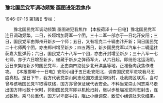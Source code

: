### 豫北国民党军调动频繁  亟图进犯我焦作

1946-07-16
第1版()
专栏：

　　豫北国民党军调动频繁
    亟图进犯我焦作
    【本报荷泽十一日电】豫北国民党军连日调动频繁。二日，长垣增加蒋军一个团，三十二军一部亦于一日北开安阳；三日，国民党军由郑州开新乡一个师；五日，又有坦克二十辆由汴开新；同日国民党二十七师两个团，亦由郑州增至新乡；四五两日，新乡国民党军以汽车十二辆运往获嘉大批弹药；六日，国民党六十八军一个团，亦由开封增至新乡；三十八军一七七师，亦于六日增至新乡。储藏于新乡之弹药军火，从六日起，即纷纷北运汤阴。近日来集结新乡的国民党军，正由南四路徒步北开淇县等地，正准备向我焦作进攻。
    【本报邯郸十一日电】安阳小组于五日赴安阳北，调查国民党军进攻我马王度真相。是日下午，我方代表党崇山同志经国方送至郭街村，赴我防区联系，当时曾与该地国民党军取得联络，国方亦曾保证我代表安全。不料当党崇山同志乘马走出国方阵地数十米时，郭街国民党军即以机枪扫射，继以步枪瞄准党同志射击，连发数枪，乘马负重伤。国方以卑鄙手段，阻止小组调查，致使小组调处未获结果。
